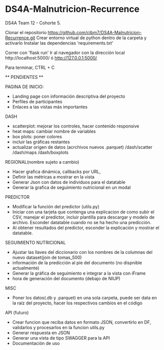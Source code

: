 # DS4A-Malnutricion-Recurrence
DS4A Team 12 - Cohorte 5.


Clonar el repositorio https://github.com/cjbm7/DS4A-Malnutricion-Recurrence.git
Crear entorno virtual de python dentro de la carpeta y activarlo
Instalar las dependencias 'requirements.txt'

Correr con 'flask run' 
Ir al navegador con la dirección local http://localhost:5000/ ó http://127.0.0.1:5000/

Para terminar, CTRL + C



** PENDIENTES **

PAGINA DE INICIO:
- Landing page con información descriptiva del proyecto
- Perfiles de participantes
- Enlaces a las vistas más importantes

DASH
- scatterplot: mejorar los controles, hacer contenido responsive
- heat maps: cambiar nombre de variables 
- box plots: poner colores
- incluir las gráficas restantes 
- actualizar origen de datos (acrchivos nuevos .parquet)
/dash/scatter
/dash/maps
/dash/boxplots

REGIONAL(nombre sujeto a cambio)
- Hacer grafica dinámica, callbacks por URL,
- Definir las métricas a mostrar en la vista
- Generar Json con datos de individuos para el datatable
- Generar la grafica de seguimiento nutricional en un modal

PREDICTOR
- Modificar la función del predictor (utils.py)
- Iniciar con una tarjeta que contenga una explicacion de como subir el CSV, manejar el predictor, incluir plantilla para descargar y modelo de archivo. Esconder datatable cuando no se ha hecho una predicción.
- Al obtener resultados del predictor, esconder la explicación y mostrar el datatable.

SEGUIMIENTO NUTRICIONAL
- Ajustar las llaves del diccionario con los nombres de la columnas del nuevo dataset(join de tomas_500)
- información de la predicción al pie del documento (no dispnible actualmente)
- Generar la gráfica de seguimiento e integrar a la vista con iFrame
- hora de generación del documento (debajo de NIUP)

MISC
- Poner los datos(.db y .parquet) en una sola carpeta, puede ser data en la raíz del proyecto, hacer los respectivos cambios en el código

API (futuro)
- Crear funcion que reciba datos en formato JSON, convertirlo en DF, validarlos y procesarlos en la funcion utils.py
- Generar respuesta en JSON
- Generar una vista de tipo SWAGGER para la API
- Documentación de uso
